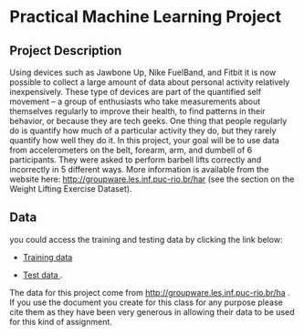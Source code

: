 # Practical Machine Learning Project

## Project Description ##

Using devices such as Jawbone Up, Nike FuelBand, and Fitbit it is now possible to collect a large amount of data about personal activity relatively inexpensively. These type of devices are part of the quantified self movement – a group of enthusiasts who take measurements about themselves regularly to improve their health, to find patterns in their behavior, or because they are tech geeks. One thing that people regularly do is quantify how much of a particular activity they do, but they rarely quantify how well they do it. In this project, your goal will be to use data from accelerometers on the belt, forearm, arm, and dumbell of 6 participants. They were asked to perform barbell lifts correctly and incorrectly in 5 different ways. More information is available from the website here: http://groupware.les.inf.puc-rio.br/har (see the section on the Weight Lifting Exercise Dataset).

 
## Data ##
you could access the training and testing data by clicking the link below:

 - [Training data](https://d396qusza40orc.cloudfront.net/predmachlearn/pml-training.csv) 

 - [Test data ](https://d396qusza40orc.cloudfront.net/predmachlearn/pml-testing.csv). 

The data for this project come from http://groupware.les.inf.puc-rio.br/ha . If you use the document you create for this class for any purpose please cite them as they have been very generous in allowing their data to be used for this kind of assignment.
